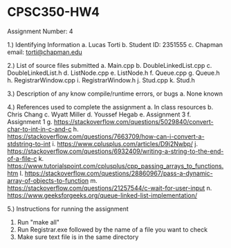 # CPSC350-HW4
Assignment Number: 4

1.) Identifying Information
a. Lucas Torti
b. Student ID: 2351555
c. Chapman email: torti@chapman.edu

2.) List of source files submitted
a. Main.cpp
b. DoubleLinkedList.cpp
c. DoubleLinkedList.h
d. ListNode.cpp
e. ListNode.h
f. Queue.cpp
g. Queue.h
h. RegistrarWindow.cpp
i. RegistrarWindow.h
j. Stud.cpp
k. Stud.h


3.) Description of any know compile/runtime errors, or bugs
a. None known

4.) References used to complete the assignment
a. In class resources
b. Chris Chang
c. Wyatt Miller
d. Youssef Hegab
e. Assignment 3
f. Assignment 1
g. https://stackoverflow.com/questions/5029840/convert-char-to-int-in-c-and-c
h. https://stackoverflow.com/questions/7663709/how-can-i-convert-a-stdstring-to-int
i. https://www.cplusplus.com/articles/D9j2Nwbp/
j. https://stackoverflow.com/questions/6932409/writing-a-string-to-the-end-of-a-file-c
k. https://www.tutorialspoint.com/cplusplus/cpp_passing_arrays_to_functions.htm
l. https://stackoverflow.com/questions/28860967/pass-a-dynamic-array-of-objects-to-function
m. https://stackoverflow.com/questions/21257544/c-wait-for-user-input
n. https://www.geeksforgeeks.org/queue-linked-list-implementation/



5.) Instructions for running the assignment
1. Run "make all"
2. Run Registrar.exe followed by the name of a file you want to check
3. Make sure text file is in the same directory